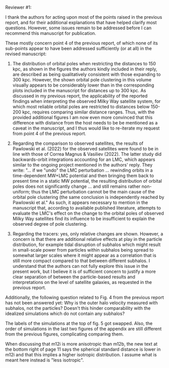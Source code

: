 Reviewer #1:

I thank the authors for acting upon most of the points raised in the previous
report, and for their additional explanations that have helped clarify most
questions. However, some issues remain to be addressed before I can recommend
this manuscript for publication.

These mostly concern point 4 of the previous report, of which none of its
sub-points appear to have been addressed sufficiently (or at all) in the revised
manuscript:

1) The distribution of orbital poles when restricting the distances to 150 kpc,
as shown in the figures the authors kindly included in their reply, are
described as being qualitatively consistent with those expanding to 300 kpc.
However, the shown orbital pole clustering in this volume visually appears to be
considerably lower than in the corresponding plots included in the manuscript
for distances up to 300 kpc. As discussed in my previous report, the
applicability of the reported findings when interpreting the observed Milky Way
satellite system, for which most reliable orbital poles are restricted to
distances below 150-200 kpc, requires comparing similar distance ranges. Thus,
with the provided additional figures I am now even more convinced that this
difference with distance from the host needs to be be mentioned as a caveat in
the manuscript, and I thus would like to re-iterate my request from point 4 of
the previous report.

2) Regarding the comparison to observed satellites, the results of Pawlowski et
al. (2022) for the observed satellites were found to be in line with those of
Correa Magnus & Vasiliev (2022). The latter study did backwards-orbit
integrations accounting for an LMC, which appears similar to the ongoing project
mentioned in the authors' reply. They write: "... if we "undo" the LMC
perturbation ... rewinding orbits in a time-dependent MW+LMC potential and then
bringing them back to present time in a static MW potential, the resulting
distribution of orbital poles does not significantly change ... and still
remains rather non-uniform; thus the LMC perturbation cannot be the main cause
of the orbital pole clustering (the same conclusion is independently reached by
Pawlowski et al." As such, it appears necessary to mention in the manuscript
that, according to available published literature, attempts to evaluate the
LMC's effect on the change to the orbital poles of observed Milky Way satellites
find its influence to be insufficient to explain the observed degree of pole
clustering.

3) Regarding the tracers: yes, only relative changes are shown. However, a
concern is that there are additional relative effects at play in the particle
distribution, for example tidal disruption of subhalos which might result in
small-scale power from particles within subhalos being spread to somewhat larger
scales where it might appear as a correlation that is still more compact
compared to that between different subhalos. I understand that the authors can
not fully explore this issue in the present work, but I believe it is of
sufficient concern to justify a more clear separation of between the
particle-based results and interpretations on the level of satellite galaxies,
as requested in the previous report.


Additionally, the following question related to Fig. 4 from the previous report
has not been answered yet: Why is the outer halo velocity measured with
subhalos, not the particles? Doesn't this hinder comparability with the
idealized simulations which do not contain any subhalos?

The labels of the simulations at the top of fig. 5 got swapped. Also, the order
of simulations in the last two figures of the appendix are still different from
the previous figures, complicating comparing them.

When discussing that m12i is more anisotropic than m12b, the new text at the
bottom right of page 11 says the spherical standard distance is lower in m12i
and that this implies a higher isotropic distribution. I assume what is meant
here instead is "less isotropic".
